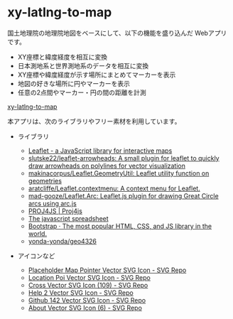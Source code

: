 # xy-latlng-to-map

国土地理院の地理院地図をベースにして、以下の機能を盛り込んだ Webアプリです。

- XY座標と緯度経度を相互に変換
- 日本測地系と世界測地系のデータを相互に変換
- XY座標や緯度経度が示す場所にまとめてマーカーを表示
- 地図の好きな場所に円やマーカーを表示
- 任意の2点間やマーカー・円の間の距離を計測

[xy-latlng-to-map](https://xy-latlng-to-map.com/)

本アプリは、次のライブラリやフリー素材を利用しています。

- ライブラリ
  - [Leaflet - a JavaScript library for interactive maps](https://leafletjs.com/)
  - [slutske22/leaflet-arrowheads: A small plugin for leaflet to quickly draw arrowheads on polylines for vector visualization](https://github.com/slutske22/leaflet-arrowheads)
  - [makinacorpus/Leaflet.GeometryUtil: Leaflet utility function on geometries](https://github.com/makinacorpus/Leaflet.GeometryUtil)
  - [aratcliffe/Leaflet.contextmenu: A context menu for Leaflet.](https://github.com/aratcliffe/Leaflet.contextmenu)
  - [mad-gooze/Leaflet.Arc: Leaflet.js plugin for drawing Great Circle arcs using arc.js](https://github.com/MAD-GooZe/Leaflet.Arc)
  - [PROJ4JS | Proj4js](http://proj4js.org/)
  - [The javascript spreadsheet](https://bossanova.uk/jspreadsheet/v4/)
  - [Bootstrap · The most popular HTML, CSS, and JS library in the world.](https://getbootstrap.com/)
  - [yonda-yonda/geo4326](https://github.com/yonda-yonda/geo4326)

- アイコンなど
  - [Placeholder Map Pointer Vector SVG Icon - SVG Repo](https://www.svgrepo.com/svg/186038/placeholder-map-pointer)
  - [Location Poi Vector SVG Icon - SVG Repo](https://www.svgrepo.com/svg/399145/location-poi)
  - [Cross Vector SVG Icon (109) - SVG Repo](https://www.svgrepo.com/svg/475147/cross)
  - [Help 2 Vector SVG Icon - SVG Repo](https://www.svgrepo.com/svg/502697/help-2)
  - [Github 142 Vector SVG Icon - SVG Repo](https://www.svgrepo.com/svg/512317/github-142)
  - [About Vector SVG Icon (6) - SVG Repo](https://www.svgrepo.com/svg/486929/about)